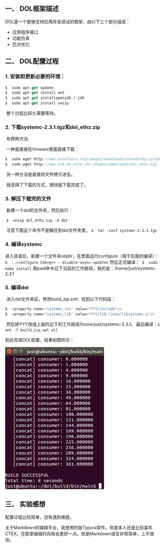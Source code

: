 ## 一、 DOL框架描述

DOL是一个能够支持应用并发调试的框架，由以下三个部分组成：

- 应用程序接口
- 功能仿真
- 匹对优化

## 二、 DOL配置过程

### 1. 安装和更新必要的环境：

```javascript
$  sudo apt-get update
$  sudo apt-get install ant
$  sudo apt-get installopenjdk-7-jdk
$  sudo apt-get install unzip
```

​	整个过程比较久需要等待。

### 2. 下载systemc-2.3.1.tgz和dol_ethz.zip

​	有两种方法:

​	一种是直接在Vmware里面直接下载：

```c
$  sudo wget http://www.accellera.org/images/downloads/standards/systemc/systemc-2.3.1.tgz
$  sudo wget http://www.tik.ee.ethz.ch/~shapes/downloads/dol_ethz.zip
```

​	另一种方法是直接将文件拷贝进去。

​	我选择了下载的方式，很快就下载完成了。

### 3. 解压下载完的文件

​	新建一个dol的文件夹，然后执行：

​	 `$  unzip dol_ethz.zip -d dol`

​	注意下面这个命令不是解压到dol文件夹里。
​	 `$  tar -zxvf systemc-2.3.1.tgz `

### 4. 编译systemc

​	进入目录后，新建一个文件夹objdir，在里面运行configure（用于后面的编译）：
​	`$  ../configure CXX=g++ --disable-async-updates`
​	然后正式编译：
​	`$  sudo make install`
​	用pwd命令记下当前的工作路径，我的是：/home/just/systemc-2.3.1

### 5. 编译dol

​	进入dol文件夹后，修改build_zip.xml:
​	找到以下代码段：

```javascript
$  <property name="systemc.inc" value="YYY/include"/>
$  <property name="systemc.lib" value="YYY/lib-linux/libsystemc.a"/>  
```

​	然后把YYY改成上面的记下的工作路径/home/just/systemc-2.3.1。
​	最后编译：`$  ant -f build_zip.xml all`

到此完成DOL配置，结果如图所示：

 ![1](1.png)

## 三、 实验感想

配置过程比较简单，没有遇到难题。

关于Markdown的编辑平台，我使用的是Typora软件。但是本人还是比较喜欢CTEX，在那里编辑的风格会更好一点。但是Markdown语言非常简单，上手很快。
